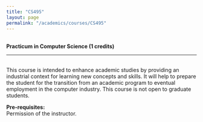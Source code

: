 ```yaml
---
title: "CS495"
layout: page
permalink: "/academics/courses/CS495"
---
```




\
**Practicum in Computer Science (1 credits)**

---

\
This course is intended to enhance academic studies by providing an industrial context for learning new concepts and skills. It will help to prepare the student for the transition from an academic program to eventual employment in the computer industry. This course is not open to graduate students.

**Pre-requisites:**
\
Permission of the instructor.
